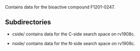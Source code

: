 Contains data for the bioactive compound F1201-0247.

## Subdirectories

- cside/ contains data for the C-side search space on rv1908c.

- nside/ contains data for the N-side search space on rv1908c.

